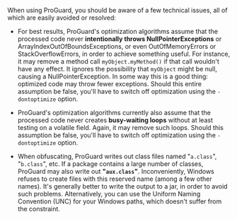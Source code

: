 When using ProGuard, you should be aware of a few technical issues, all of
which are easily avoided or resolved:

- For best results, ProGuard's optimization algorithms assume that the
  processed code never **intentionally throws NullPointerExceptions** or
  ArrayIndexOutOfBoundsExceptions, or even OutOfMemoryErrors or
  StackOverflowErrors, in order to achieve something useful. For instance, it
  may remove a method call `myObject.myMethod()` if that call wouldn't have
  any effect. It ignores the possibility that `myObject` might be null,
  causing a NullPointerException. In some way this is a good thing: optimized
  code may throw fewer exceptions. Should this entire assumption be false,
  you'll have to switch off optimization using the `-dontoptimize` option.

- ProGuard's optimization algorithms currently also assume that the processed
  code never creates **busy-waiting loops** without at least testing on a
  volatile field. Again, it may remove such loops. Should this assumption be
  false, you'll have to switch off optimization using the `-dontoptimize`
  option.

- When obfuscating, ProGuard writes out class files named "`a.class`",
  "`b.class`", etc. If a package contains a large number of classes, ProGuard
  may also write out **"`aux.class`"**. Inconveniently, Windows refuses to
  create files with this reserved name (among a few other names). It's
  generally better to write the output to a jar, in order to avoid such
  problems. Alternatively, you can use the Uniform Naming Convention (UNC) for
  your Windows paths, which doesn't suffer from the constraint.
